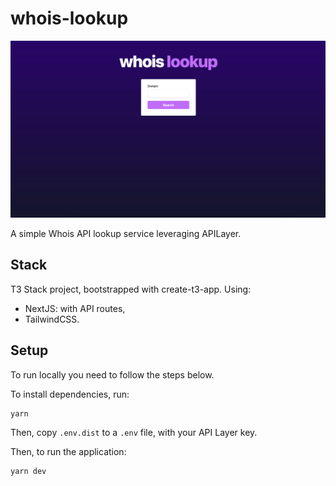 # whois-lookup

![Landing page](docs/images/landing.png)

A simple Whois API lookup service leveraging APILayer.

## Stack

T3 Stack project, bootstrapped with create-t3-app. Using:
- NextJS: with API routes,
- TailwindCSS.

## Setup

To run locally you need to follow the steps below.

To install dependencies, run:

```bash
yarn 
```

Then, copy `.env.dist` to a `.env` file, with your API Layer key.

Then, to run the application:

```bash
yarn dev
```

